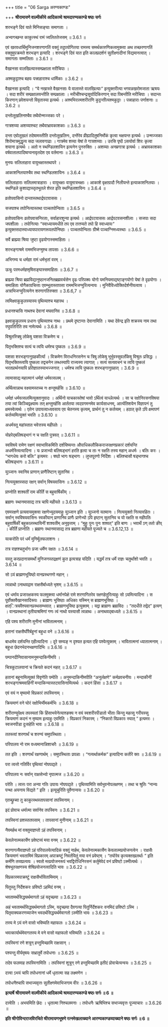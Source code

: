 +++
title = "06 Sarga अरण्यकाण्डः"

+++
**श्रीरामायणे वाल्मीकीये आदिकाव्ये श्रामदारण्यकाण्डे षष्ठः सर्गः**

शरभङ्गे दिवं याते मिनिसङ्घाः समागताः ।

अभ्यगच्छन्त काकुत्स्थं रामं ज्वलिततेजसम् ॥ 3.6.1 ॥

एवं खरवधार्थिमुनिजनशरणागतिं वक्तुं तदुपयोगितया रामस्य समर्थकारुणिकत्वमुक्त्वा अथ तच्छरणागतिं वक्तुमुपक्रमते शरभङ्ग इत्यादि । शरभङ्गे दिवं यात इति कालप्रदर्शनं सुतीक्ष्णादीनां विद्यमानत्वात् । समागताः सम्मलिताः ॥ 3.6.1 ॥

वैखानसा वालखिल्यास्सम्प्रक्षाला मरीचिपाः ।

अश्मकुट्टाश्च बहवः पत्त्राहाराश्च धार्मिकाः ॥ 3.6.2 ॥

वैखानसा इत्यादि । “ये नखास्ते वैखानसाः ये वालास्ते वालखिल्याः” इत्युक्तरीत्या भगवन्नखरोमजाता ऋषयः । सदा शरीरं सम्प्रक्षालयन्तीति सम्प्रक्षालाः । मरीचींश्चन्द्रसूर्यादिकिरणान् सदा पिबन्तीति मरीचिपाः । सदान्तः किरणान् प्रवेशयन्तो विवृतास्या इत्यर्थः । अश्मभिरात्मशरीराणि कुट्टन्तीत्यश्मकुट्टाः । पत्त्राहाराः पर्णाशनाः ॥ 3.6.2 ॥

दन्तोलूखलिनश्चैव तथैवोन्मज्जकाः परे ।

गात्रशय्या अशय्याश्चट तथैवाभ्रावकाशकाः ॥ 3.6.3 ॥

दन्ता एवोलूखलं तदेषामस्तीति दन्तोलूखलिनः, दन्तैरेव व्रीह्यादितुषनिर्मोकं कृत्वा भक्षयन्त इत्यर्थः । उन्मज्जकाः शिरोमात्रमुद्धृत्य सदा जलावगाढाः । गात्रमेव शय्या येषां ते गात्रशय्याः । उरसि पृष्ठें ऽसयोर्वा शिरः कृत्वा शयाना इत्यर्थः । अतो न स्थण्डिलशायिन इत्यनेन पुनरुक्तिः । अशय्याः अनम्रगात्रा इत्यर्थः । अभ्रावकाशकाः वर्षवातातपादिष्वप्यनावृतदेश एव वर्तमानाः ॥ 3.6.3 ॥

मुनयः सलिलाहारा वायुभक्षास्तथापरे ।

आकाशनिलयाश्चैव तथा स्थण्डिलशायिनः ॥ 3.6.4 ॥

सलिलाहाराः सलिलमात्राहाराः । वायुभक्षाः वायुमात्रभक्षाः । आकाशे वृक्षाग्रादौ निलीयन्ते इत्याकाशनिलयाः । स्थण्डिले कुशाद्यास्तृतभूतले शेरत इति स्थण्डिलशायिनः ॥ 3.6.4 ॥

व्रतोपवासिनो दान्तास्तथार्द्रपटवाससः ।

सजपाश्च तपोनित्यास्तथा पञ्चतपोन्विताः ॥ 3.6.5 ॥

व्रतोपवासिनः व्रतोपवासनिरताः, सर्वाहारशून्या इत्यर्थः । आर्द्रपटवाससः आर्द्रपटवसनशीलाः । सजपाः सदा जपशीलाः । तपोनित्याः “स्वाध्यायमधीते तप एव तत्तप्यते तपो हि स्वाध्यायः” इत्युक्तसदास्वाध्यायपारायणरूपतपोनिष्ठाः । पञ्चतपोन्विताः ग्रीष्मे पञ्चाग्निमध्यस्थाः ॥ 3.6.5 ॥

सर्वे ब्राह्म्या श्रिया जुष्टा दृढयोगास्समाहिताः ।

शरभङ्गाश्रमे राममभिजग्मुश्च तापसाः ॥ 3.6.6 ॥

अभिगम्य च धर्मज्ञा रामं धर्मभृतां वरम् ।

ऊचुः परमधर्मज्ञमृषिसङ्घास्समाहिताः ॥ 3.6.7 ॥

ब्राह्म्या श्रिया ब्रह्मविद्यानुष्ठानजनितब्रह्मवर्चसेन दृढः परिपक्वः योगो यमनियमाद्यष्टाङ्गयोगो येषां ते दृढयोगाः । समाहिताः योगैकाग्रचित्ताः एवम्भूतास्तापसा राममभिजग्मुरित्यन्वयः । मुनिवैविध्योक्तिर्दर्शनीयत्वाय । अत्राभिजग्मुरित्यनेन शरणागतिरुक्ता ॥ 3.6.6,7 ॥

त्वमिक्ष्वाकुकुलस्यास्य पृथिव्याश्च महारथ ।

प्रधानश्चासि नाथश्च देवानां मघवानिव ॥ 3.6.8 ॥

इक्ष्वाकुकुलस्य प्रधानः पृथिव्याश्च नाथः । प्रथमे दृष्टान्तः देवानामिति । यथा देवेन्द्र इति शक्रस्य नाम तथा रघुपतिरिति तव नामेत्यर्थः ॥ 3.6.8 ॥

विश्रुतस्त्रिषु लोकेषु यशसा विक्रमेण च ।

पितृभक्तिश्च सत्यं च त्वयि धर्मश्च पुष्कलः ॥ 3.6.9 ॥

यशसा शरभङ्गानुग्रहकीर्त्या । विक्रमेण विराधनिरसनेन च त्रिषु लोकेषु भूर्भुवस्सुवर्लोकेषु विश्रुतः प्रसिद्धः । पितृभक्तिस्त्वयि पुष्कला तद्वचनेन लब्धस्यापि राज्यस्य त्यागात् । सत्यं सत्यवचनं च त्वयि पुष्कलं भरतप्रार्थनयापि प्रतिज्ञातस्याभज्जनात् । धर्मश्च त्वयि पुष्कलः शरभङ्गानुग्रहात् । 3.6.9 ॥

त्वामासाद्य महात्मानं धर्मज्ञं धर्मवत्सलम् ।

अर्थित्वान्नाथ वक्ष्यामस्तच्च नः क्षन्तुमर्हसि ॥ 3.6.10 ॥

धर्मज्ञं धर्मवत्सलमित्युक्तानुवादः । अर्थिनो याचकास्तेषां भावो ऽर्थित्वं याच्ञेत्यर्थः । सा च रक्षोनिरसनविषया तया त्वां किञ्चिद्वक्ष्यामः तत् क्षन्तुमर्हसि आर्ततया त्वदग्रगमनमेव कार्यसाधनम्, आर्त्यतिशयेन विज्ञापनं तु क्षमस्वेत्यर्थः । एतेन उपायत्वाध्यवसाय एव चेतनस्य कृत्यम्, प्रार्थनं तु न कर्तव्यम् । हठात् कृते ऽपि क्षमापणं कर्तव्यमित्युक्तं भवति ॥ 3.6.10 ॥

अधर्मस्तु महांस्तात भवेत्तस्य महीपतेः ।

योहरेद्बलिषड्भागं न च रक्षति पुत्रवत् ॥ 3.6.11 ॥

स्वविषये रामेण रक्षणं स्वाभाविकमिति दर्शयिष्यन्तः औपाधिकलौकिकराजरक्षणप्रकारं दर्शयन्ति अधर्मस्त्वित्यादिना । यः प्रजाभ्यो बलिषड्भागं हरति हृत्वा च ताः न रक्षति तस्य महान् अधर्मः । बलिः करः । “भागधेयः करो बलिः” इत्यमरः । षष्ठो भागः षड्भागः । लुप्तपूरणो निर्दिशः । बलिश्चासौ षड्भागश्च बलिषड्भागः ॥ 3.6.11 ॥

युञ्जानः स्वानिव प्राणान् प्राणैरिष्टान् सुतानिव ।

नित्ययुक्तस्सदा रक्षन् सर्वान् विषयवासिनः ॥ 3.6.12 ॥

प्राप्नोति शाश्वतीं राम कीर्तिं स बहुवार्षिकीम् ।

ब्रह्मणः स्थानमासाद्य तत्र चापि महीयते ॥ 3.6.13 ॥

एवमरक्षणे प्रत्यवायमुक्त्वा रक्षणेभ्युदयमाहुः युञ्जान इति । युञ्जनो यतमानः । नित्ययुक्तो नित्यावहितः । सर्वान् स्वविषयवासिनः स्वकीयान् प्राणानिव प्राणैः प्राणेभ्यो ऽपि इष्टान् सुतानिव च यो रक्षति स महीपतिः बहुवार्षिकीं बहुकालस्थायिनीं शाश्वतीम् अनुवृत्ताम् । “मुहुः पुनः पुनः शश्वत्” इति बाणः । भवार्थे ऽण् ततो ङीप् । कीर्तिं प्राप्नोति । ब्रह्मणः स्थानमासाद्य तत्र ब्रह्मणा महीयते पूज्यते च ॥ 3.6.12,13 ॥

यत्करोति परं धर्मं मुनिर्मूलफलाशनः ।

तत्र राज्ञश्चतुर्भागः प्रजा धर्मेण रक्षतः ॥ 3.6.14 ॥

यस्तु करप्रदानासमर्थो मुनिजनस्तद्रक्षणं कुत इत्यत्राह यदिति । यद्धर्मं तत्र धर्मे राज्ञः चतुर्थांशो भवति ॥ 3.6.14 ॥

सो ऽयं ब्राह्मणभूयिष्ठो वानप्रस्थगणो महान् ।

त्वन्नाथो ऽनाथवद्राम राक्षसैर्बाध्यते भृशम् ॥ 3.6.15 ॥

एवं धर्माय प्रजारक्षकस्य फलमुक्त्वा धर्मानपेक्षे रामे शरणागितरेव रक्षणहेतुरित्याहुः सो ऽयमित्यादिना । स पूर्वोक्तवैखानसादिरूपः । ब्राह्मणः भूयिष्ठाः अधिकाः यस्मिन् स ब्राह्मणभूयिष्ठः । क्षत्ित्रयवैश्यवानप्रस्थसम्भवात् । ब्राह्मणभूयिष्ठ इत्युक्तम् । यद्वा ब्राह्मणः ब्रह्मविदः । “तदधीते तद्वेद” इत्यण् । वानप्रस्थानां तृतीयाश्रमिणां गणः त्वं नाथो यस्यासौ त्वन्नाथः । अनाथवद्बाध्यते ॥ 3.6.15 ॥

एहि पश्य शरीराणि मुनीनां भावितात्मनाम् ।

हतानां राक्षसैर्घोरैर्बहूनां बहुधा वने ॥ 3.6.16 ॥

बाधामेव दर्शयन्ति एहीत्यादिना । दूरे सम्यङ् न दृश्यत इत्यत एहि पश्येत्युक्तम् । भावितात्मनां ध्यातात्मनाम् । बहुधा छेदनभेदनभक्षणादिभिः ॥ 3.6.16 ॥

पम्पानदीनिवासानामनुमन्दाकिनीमपि ।

चित्रकूटालयानां च क्रियते कदनं महत् ॥ 3.6.17 ॥

हतानां बहूनामित्युक्तं विवृणेति पम्पेति । अनुमन्दाकिनीमपीति “अनुर्लक्षणे” कर्मप्रवचनीयः । मन्दाकीनीं शरभङ्गाश्रमवाहिनीं मन्दाकिन्यास्तटवासिनामित्यर्थः । कदनं हिंसा ॥ 3.6.17 ॥

एवं वयं न मृष्यामो विप्रकारं तपस्विनाम् ।

क्रियमाणं वने घोरं रक्षोभिर्भीमकर्मभिः ॥ 3.6.18 ॥

शरीराण्युपेक्ष्य तपस्यतां किं हिंसाभयेनेत्याश्ङक्य न वयं स्वशरीरपीडातो भीताः किन्तु महत्सु गरीयस्सु क्रियमाणं कदनं न मृष्याम इत्याहुः एवमिति । विप्रकारं निकारम् । “निकारो विप्रकारः स्यात् ” इत्यमरः । स्वजनपीडा दुःसहेति भावः ॥ 3.6.18 ॥

ततस्त्वां शरणार्थं च शरण्यं समुपस्थिताः ।

परिपालय नो राम वध्यमानान्निशाचरैः ॥ 3.6.19 ॥

तत इति । शरणार्थं रक्षणार्थम् । समुपस्थिताः प्रपन्नाः । “गत्यर्थाकर्मक” इत्यादिना कर्तरि क्तः ॥ 3.6.19 ॥

परा त्वत्तो गतिर्विर पृथिव्यां नोपपद्यते ।

परिपालय नः सर्वान् राक्षसेभ्यो नृपात्मज ॥ 3.6.20 ॥

परेति । त्वत्तः परा अन्या गतिः उपायः नोपपद्यते । पृथिव्यामिति सर्वभुवनोपलक्षणम् । तथा च श्रुतिः “नान्यः पन्था अयनाय विद्यते ” इति । इत्यूचुरिति पूर्वेणान्वयः ॥ 3.6.20 ॥

एतच्छ्रुच्वा तु काकुत्स्थस्तापसानां तपस्विनाम् ।

इदं प्रोवाच धर्मात्मा सर्वानेव तपस्विनः ॥ 3.6.21 ॥

तपस्विनां प्रशस्ततपसाम् । तापसानां मुनीनाम् ॥ 3.6.21 ॥

नैवमर्हथ मां वक्तुमाज्ञप्तो ऽहं तपस्विनाम् ।

केवलेनात्मकार्येण प्रवेष्टव्यं मया वनम् ॥ 3.6.22 ॥

शरणागत्यैवाज्ञप्तो ऽहं परिपालयेत्यादिकं वक्तुं नार्हथ, केवलेनात्मकार्येण केवलात्मप्रयोजनत्वेन । राक्षसैः क्रियमाणं भवतामिमं विप्रकारम् अपाक्रष्टुं निवर्तयितुं मया वनं प्रवेष्टम् । “तयोरेव कृत्यक्तखलर्थाः ” इति कर्मणि तव्यप्रत्ययः । स्वतो मत्प्रयोजनरूपं भवद्विरोधिनिरसनं कर्तुमेवेदं वनं प्रविष्टो ऽस्मीत्यर्थः । शेषभूतरक्षणस्य शेषिप्रयोजनत्वादिति भावः ॥ 3.6.22 ॥

विप्रकारमपाक्रष्टुं राक्षसैर्भावितामिमाम् ।

पितुस्तु निर्देशकरः प्रविष्टो ऽहमिदं वनम् ।

भवतामर्थसिद्ध्यर्थमागतो ऽहं यदृच्छया ॥ 3.6.23 ॥

अहं भवतामर्थसिद्ध्यर्थमागतो ऽस्मि, यदृच्छया दैवगत्या पितुर्निर्देशकरः वनमिदं प्रविष्टो ऽस्मि । पितृवाक्यकरणव्याजेन भवदर्थसिद्ध्यर्थमेवागतो ऽस्मीति भावः ॥ 3.6.23 ॥

तस्य मे ऽयं वने वासो भविष्यति महाफलः ॥ 3.6.24 ॥

भवत्कार्यार्थमेवागतस्य मे वने वासो महाफलो भविष्यति ॥ 3.6.24 ॥

तपस्विनां रणे शत्रून् हन्तुमिच्छामि राक्षसान् ।

पश्यन्तु वीर्यमृषयः सभ्रातुर्मे तपोधनाः ॥ 3.6.25 ॥

तदेव फलमाह तपस्विनामिति । तपस्विनां शूत्रून् रणे हन्तुमिच्छामि इतीदं प्रोवाचेत्यन्वयः ॥ 3.6.25 ॥

दत्त्वा ऽभयं चापि तपोधनानां धर्मे धृतात्मा सह लक्ष्मणेन ।

तपोधनैश्चापि सभाज्यवृत्तः सुतीक्ष्णमेवाभिजगाम वीरः ॥ 3.6.26 ॥

**इत्यार्षे श्रीरामायणे वाल्मीकीये आदिकाव्ये श्रामदारण्यकाण्डे षष्ठः सर्गः ॥ 6 ॥**

दत्त्वेति । अभयमिति छेदः । धृतात्मा निश्चलमनाः । तपोधनैः ऋषिभिश्च सभाज्यवृत्तः पूज्याचारः ॥ 3.6.26 ॥

**इति श्रीगोविन्दराजविरचिते श्रीरामायणभूषणे रत्नमेखलाख्याने आरण्यकाण्डव्याख्याने षष्ठः सर्गः ॥ 6 ॥**
